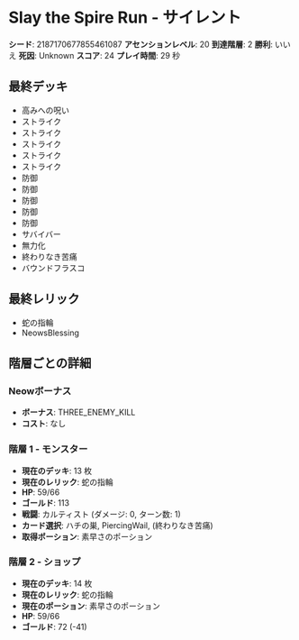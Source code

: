 # Slay the Spire Run - サイレント

**シード**: 2187170677855461087
**アセンションレベル**: 20
**到達階層**: 2
**勝利**: いいえ
**死因**: Unknown
**スコア**: 24
**プレイ時間**: 29 秒

## 最終デッキ
- 高みへの呪い
- ストライク
- ストライク
- ストライク
- ストライク
- ストライク
- 防御
- 防御
- 防御
- 防御
- 防御
- サバイバー
- 無力化
- 終わりなき苦痛
- バウンドフラスコ

## 最終レリック
- 蛇の指輪
- NeowsBlessing

## 階層ごとの詳細

### Neowボーナス
- **ボーナス**: THREE_ENEMY_KILL
- **コスト**: なし

### 階層 1 - モンスター
- **現在のデッキ**: 13 枚
- **現在のレリック**: 蛇の指輪
- **HP**: 59/66
- **ゴールド**: 113
- **戦闘**: カルティスト (ダメージ: 0, ターン数: 1)
- **カード選択**: ハチの巣, PiercingWail, (終わりなき苦痛)
- **取得ポーション**: 素早さのポーション

### 階層 2 - ショップ
- **現在のデッキ**: 14 枚
- **現在のレリック**: 蛇の指輪
- **現在のポーション**: 素早さのポーション
- **HP**: 59/66
- **ゴールド**: 72 (-41)
